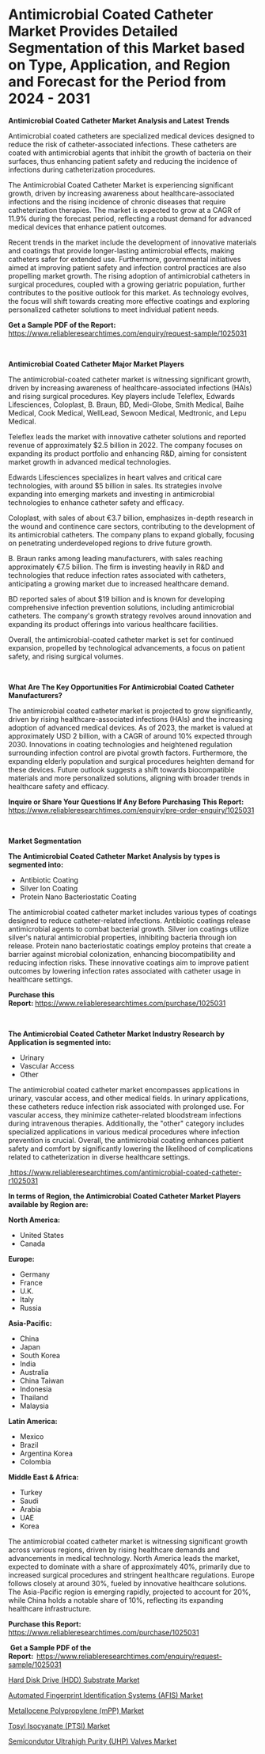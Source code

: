<p><h1>Antimicrobial Coated Catheter Market Provides Detailed Segmentation of this Market based on Type, Application, and Region and Forecast for the Period from 2024 - 2031</h1></p><p><strong>Antimicrobial Coated Catheter Market Analysis and Latest Trends</strong></p>
<p><p>Antimicrobial coated catheters are specialized medical devices designed to reduce the risk of catheter-associated infections. These catheters are coated with antimicrobial agents that inhibit the growth of bacteria on their surfaces, thus enhancing patient safety and reducing the incidence of infections during catheterization procedures.</p><p>The Antimicrobial Coated Catheter Market is experiencing significant growth, driven by increasing awareness about healthcare-associated infections and the rising incidence of chronic diseases that require catheterization therapies. The market is expected to grow at a CAGR of 11.9% during the forecast period, reflecting a robust demand for advanced medical devices that enhance patient outcomes.</p><p>Recent trends in the market include the development of innovative materials and coatings that provide longer-lasting antimicrobial effects, making catheters safer for extended use. Furthermore, governmental initiatives aimed at improving patient safety and infection control practices are also propelling market growth. The rising adoption of antimicrobial catheters in surgical procedures, coupled with a growing geriatric population, further contributes to the positive outlook for this market. As technology evolves, the focus will shift towards creating more effective coatings and exploring personalized catheter solutions to meet individual patient needs.</p></p>
<p><strong>Get a Sample PDF of the Report:&nbsp;</strong> <a href="https://www.reliableresearchtimes.com/enquiry/request-sample/1025031?utm_campaign=1454&utm_medium=2&utm_source=Github&utm_content=ia&utm_term=11102024&utm_id=antimicrobial-coated-catheter">https://www.reliableresearchtimes.com/enquiry/request-sample/1025031</a></p>
<p>&nbsp;</p>
<p><strong>Antimicrobial Coated Catheter Major Market Players</strong></p>
<p><p>The antimicrobial-coated catheter market is witnessing significant growth, driven by increasing awareness of healthcare-associated infections (HAIs) and rising surgical procedures. Key players include Teleflex, Edwards Lifesciences, Coloplast, B. Braun, BD, Medi-Globe, Smith Medical, Baihe Medical, Cook Medical, WellLead, Sewoon Medical, Medtronic, and Lepu Medical.</p><p>Teleflex leads the market with innovative catheter solutions and reported revenue of approximately $2.5 billion in 2022. The company focuses on expanding its product portfolio and enhancing R&D, aiming for consistent market growth in advanced medical technologies.</p><p>Edwards Lifesciences specializes in heart valves and critical care technologies, with around $5 billion in sales. Its strategies involve expanding into emerging markets and investing in antimicrobial technologies to enhance catheter safety and efficacy.</p><p>Coloplast, with sales of about €3.7 billion, emphasizes in-depth research in the wound and continence care sectors, contributing to the development of its antimicrobial catheters. The company plans to expand globally, focusing on penetrating underdeveloped regions to drive future growth.</p><p>B. Braun ranks among leading manufacturers, with sales reaching approximately €7.5 billion. The firm is investing heavily in R&D and technologies that reduce infection rates associated with catheters, anticipating a growing market due to increased healthcare demand.</p><p>BD reported sales of about $19 billion and is known for developing comprehensive infection prevention solutions, including antimicrobial catheters. The company's growth strategy revolves around innovation and expanding its product offerings into various healthcare facilities.</p><p>Overall, the antimicrobial-coated catheter market is set for continued expansion, propelled by technological advancements, a focus on patient safety, and rising surgical volumes.</p></p>
<p>&nbsp;</p>
<p><strong>What Are The Key Opportunities For Antimicrobial Coated Catheter Manufacturers?</strong></p>
<p><p>The antimicrobial coated catheter market is projected to grow significantly, driven by rising healthcare-associated infections (HAIs) and the increasing adoption of advanced medical devices. As of 2023, the market is valued at approximately USD 2 billion, with a CAGR of around 10% expected through 2030. Innovations in coating technologies and heightened regulation surrounding infection control are pivotal growth factors. Furthermore, the expanding elderly population and surgical procedures heighten demand for these devices. Future outlook suggests a shift towards biocompatible materials and more personalized solutions, aligning with broader trends in healthcare safety and efficacy.</p></p>
<p><strong>Inquire or Share Your Questions If Any Before Purchasing This Report:</strong> <a href="https://www.reliableresearchtimes.com/enquiry/pre-order-enquiry/1025031?utm_campaign=1454&utm_medium=2&utm_source=Github&utm_content=ia&utm_term=11102024&utm_id=antimicrobial-coated-catheter">https://www.reliableresearchtimes.com/enquiry/pre-order-enquiry/1025031</a></p>
<p>&nbsp;</p>
<p><strong>Market Segmentation</strong></p>
<p><strong>The Antimicrobial Coated Catheter Market Analysis by types is segmented into:</strong></p>
<p><ul><li>Antibiotic Coating</li><li>Silver Ion Coating</li><li>Protein Nano Bacteriostatic Coating</li></ul></p>
<p><p>The antimicrobial coated catheter market includes various types of coatings designed to reduce catheter-related infections. Antibiotic coatings release antimicrobial agents to combat bacterial growth. Silver ion coatings utilize silver's natural antimicrobial properties, inhibiting bacteria through ion release. Protein nano bacteriostatic coatings employ proteins that create a barrier against microbial colonization, enhancing biocompatibility and reducing infection risks. These innovative coatings aim to improve patient outcomes by lowering infection rates associated with catheter usage in healthcare settings.</p></p>
<p><strong>Purchase this Report:&nbsp;</strong><a href="https://www.reliableresearchtimes.com/purchase/1025031?utm_campaign=1454&utm_medium=2&utm_source=Github&utm_content=ia&utm_term=11102024&utm_id=antimicrobial-coated-catheter">https://www.reliableresearchtimes.com/purchase/1025031</a></p>
<p>&nbsp;</p>
<p><strong>The Antimicrobial Coated Catheter Market Industry Research by Application is segmented into:</strong></p>
<p><ul><li>Urinary</li><li>Vascular Access</li><li>Other</li></ul></p>
<p><p>The antimicrobial coated catheter market encompasses applications in urinary, vascular access, and other medical fields. In urinary applications, these catheters reduce infection risk associated with prolonged use. For vascular access, they minimize catheter-related bloodstream infections during intravenous therapies. Additionally, the "other" category includes specialized applications in various medical procedures where infection prevention is crucial. Overall, the antimicrobial coating enhances patient safety and comfort by significantly lowering the likelihood of complications related to catheterization in diverse healthcare settings.</p></p>
<p><a href="https://www.reliableresearchtimes.com/antimicrobial-coated-catheter-r1025031?utm_campaign=1454&utm_medium=2&utm_source=Github&utm_content=ia&utm_term=11102024&utm_id=antimicrobial-coated-catheter">&nbsp;https://www.reliableresearchtimes.com/antimicrobial-coated-catheter-r1025031</a></p>
<p><strong>In terms of Region, the Antimicrobial Coated Catheter Market Players available by Region are:</strong></p>
<p>
    <p> <strong> North America: </strong>
        <ul>
            <li>United States</li>
            <li>Canada</li>
        </ul>
        </p> 
    <p> <strong> Europe: </strong>
        <ul>
            <li>Germany</li>
            <li>France</li>
            <li>U.K.</li>
            <li>Italy</li>
            <li>Russia</li>
        </ul>
        </p> 
    <p> <strong> Asia-Pacific: </strong>
        <ul>
            <li>China</li>
            <li>Japan</li>
            <li>South Korea</li>
            <li>India</li>
            <li>Australia</li>
            <li>China Taiwan</li>
            <li>Indonesia</li>
            <li>Thailand</li>
            <li>Malaysia</li>
        </ul>
        </p> 
    <p> <strong> Latin America: </strong>
        <ul>
            <li>Mexico</li>
            <li>Brazil</li>
            <li>Argentina Korea</li>
            <li>Colombia</li>
        </ul>
        </p> 
    <p> <strong> Middle East & Africa: </strong>
        <ul>
            <li>Turkey</li>
            <li>Saudi</li>
            <li>Arabia</li>
            <li>UAE</li>
            <li>Korea</li>
        </ul>
    </p>
    </p>
<p><p>The antimicrobial coated catheter market is witnessing significant growth across various regions, driven by rising healthcare demands and advancements in medical technology. North America leads the market, expected to dominate with a share of approximately 40%, primarily due to increased surgical procedures and stringent healthcare regulations. Europe follows closely at around 30%, fueled by innovative healthcare solutions. The Asia-Pacific region is emerging rapidly, projected to account for 20%, while China holds a notable share of 10%, reflecting its expanding healthcare infrastructure.</p></p>
<p><strong>Purchase this Report: </strong><a href="https://www.reliableresearchtimes.com/purchase/1025031?utm_campaign=1454&utm_medium=2&utm_source=Github&utm_content=ia&utm_term=11102024&utm_id=antimicrobial-coated-catheter">https://www.reliableresearchtimes.com/purchase/1025031</a></p>
<p>&nbsp;<strong>Get a Sample PDF of the Report:&nbsp;&nbsp;</strong><a href="https://www.reliableresearchtimes.com/enquiry/request-sample/1025031?utm_campaign=1454&utm_medium=2&utm_source=Github&utm_content=ia&utm_term=11102024&utm_id=antimicrobial-coated-catheter">https://www.reliableresearchtimes.com/enquiry/request-sample/1025031</a></p>
<p><strong></strong></p>
<p><p><a href="https://www.linkedin.com/pulse/emerging-market-trends-regional-analysis-hard-disk-drive-hdd-7suie?utm_campaign=1454&utm_medium=2&utm_source=Github&utm_content=ia&utm_term=11102024&utm_id=antimicrobial-coated-catheter">Hard Disk Drive (HDD) Substrate Market</a></p><p><a href="https://www.linkedin.com/pulse/automated-fingerprint-identification-systems-afis-market-transformation-9wgzc?utm_campaign=1454&utm_medium=2&utm_source=Github&utm_content=ia&utm_term=11102024&utm_id=antimicrobial-coated-catheter">Automated Fingerprint Identification Systems (AFIS) Market</a></p><p><a href="https://www.linkedin.com/pulse/market-insights-global-metallocene-polypropylene-mpp-forecast-tsgoc?utm_campaign=1454&utm_medium=2&utm_source=Github&utm_content=ia&utm_term=11102024&utm_id=antimicrobial-coated-catheter">Metallocene Polypropylene (mPP) Market</a></p><p><a href="https://www.linkedin.com/pulse/driving-forces-global-tosyl-isocyanate-ptsi-market-trends-applications-47b8c?utm_campaign=1454&utm_medium=2&utm_source=Github&utm_content=ia&utm_term=11102024&utm_id=antimicrobial-coated-catheter">Tosyl Isocyanate (PTSI) Market</a></p><p><a href="https://www.linkedin.com/pulse/future-ready-strategic-insights-global-semicondutor-ultrahigh-qgyac?utm_campaign=1454&utm_medium=2&utm_source=Github&utm_content=ia&utm_term=11102024&utm_id=antimicrobial-coated-catheter">Semicondutor Ultrahigh Purity (UHP) Valves Market</a></p></p>